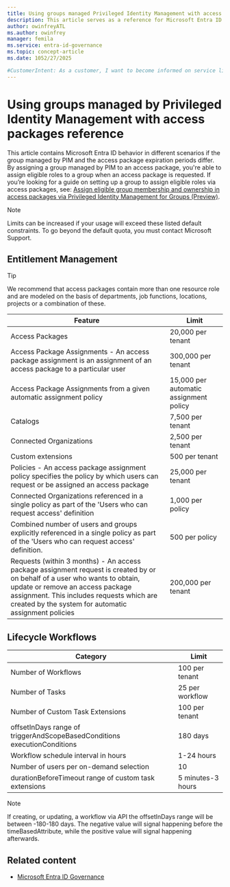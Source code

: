 ```yaml
---
title: Using groups managed Privileged Identity Management with access packages reference
description: This article serves as a reference for Microsoft Entra ID behavior when assignment periods of an access package and PIM policy dont allign.
author: owinfreyATL
ms.author: owinfrey
manager: femila
ms.service: entra-id-governance
ms.topic: concept-article
ms.date: 1052/27/2025

#CustomerIntent: As a customer, I want to become informed on service limits for offerings within Microsoft Entra ID Governance so that restraints are understood and can be accounted for.
---
```


# Using groups managed by Privileged Identity Management with access packages reference

This article contains Microsoft Entra ID behavior in different scenarios if the group managed by PIM and the access package expiration periods differ. By assigning a group managed by PIM to an access package, you're able to assign eligible roles to a group when an access package is requested. If you’re looking for a guide on setting up a group to assign eligible roles via access packages, see: [Assign eligible group membership and ownership in access packages via Privileged Identity Management for Groups (Preview)](entitlement-management-access-package-eligible.md).

> [!NOTE]
> Limits can be increased if your usage will exceed these listed default constraints. To go beyond the default quota, you must contact Microsoft Support.

## Entitlement Management

> [!Tip]
> We recommend that access packages contain more than one resource role and are modeled on the basis of departments, job functions, locations, projects or a combination of these.

|Feature  |Limit  |
|---------|---------|
|Access Packages   |  20,000 per tenant      |
|Access Package Assignments - An access package assignment is an assignment of an access package to a particular user   | 300,000 per tenant        |
|Access Package Assignments from a given automatic assignment policy      | 15,000 per automatic assignment policy       |
|Catalogs     |   7,500 per tenant      |
|Connected Organizations     |  2,500 per tenant       |
|Custom extensions     |  500 per tenant       |
|Policies - An access package assignment policy specifies the policy by which users can request or be assigned an access package    |  25,000 per tenant       |
|Connected Organizations referenced in a single policy as part of the 'Users who can request access' definition    |  1,000 per policy       |
|Combined number of users and groups explicitly referenced in a single policy as part of the 'Users who can request access' definition.     |  500 per policy       |
|Requests (within 3 months)  - An access package assignment request is created by or on behalf of a user who wants to obtain, update or remove an access package assignment. This includes requests which are created by the system for automatic assignment policies   |  200,000 per tenant       |

## Lifecycle Workflows

|Category  |Limit  |
|---------|---------|
|Number of Workflows     |   100 per tenant      |
|Number of Tasks     |  25 per workflow       |
|Number of Custom Task Extensions     |  100 per tenant       |
|offsetInDays range of triggerAndScopeBasedConditions executionConditions     |  180 days       |
|Workflow schedule interval in hours     |   1-24 hours      |
|Number of users per on-demand selection	     |  10       |
|durationBeforeTimeout range of custom task extensions     |   5 minutes-3 hours      |

> [!NOTE]
> If creating, or updating, a workflow via API the offsetInDays range will be between -180-180 days. The negative value will signal happening before the timeBasedAttribute, while the positive value will signal happening afterwards.

## Related content

- [Microsoft Entra ID Governance](identity-governance-overview.md)
